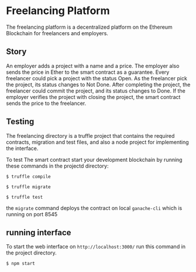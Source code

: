 # Freelancing Platform
The freelancing platform is a decentralized platform on the Ethereum Blockchain for freelancers and employers.  

## Story

 An employer adds a project with a name and a price. The employer also sends the price in Ether to the smart contract as a guarantee. Every freelancer could pick a project with the status Open. As the freelancer pick the project, its status changes to Not Done. After completing the project, the freelancer could commit the project, and its status changes to Done. If the employer verifies the project with closing the project, the smart contract sends the price to the freelancer. 

## Testing

The freelancing directory is a truffle project that contains the required contracts, migration and test files, and also a node project for implementing the interface.

To test The smart contract start your development blockchain by running these commands in the projectd directory:

 `$ truffle compile` 
 
 `$ truffle migrate` 
  
 `$ truffle test` 
 
 the `migrate` command deploys the contract on local `ganache-cli` which is running on port 8545
 
 ## running interface
 
 To start the web interface on `http://localhost:3000/` run this command in the project directory.
 
 `$ npm start`

 





 
